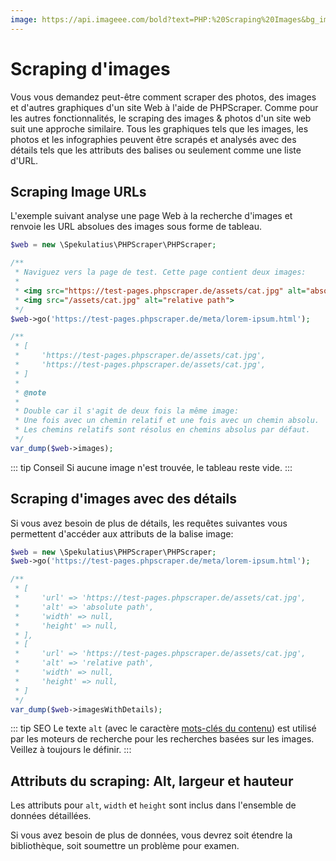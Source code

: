 ```yaml
---
image: https://api.imageee.com/bold?text=PHP:%20Scraping%20Images&bg_image=https://images.unsplash.com/photo-1542762933-ab3502717ce7
---
```


# Scraping d'images

Vous vous demandez peut-être comment scraper des photos, des images et d'autres graphiques d'un site Web à l'aide de PHPScraper. Comme pour les autres fonctionnalités, le scraping des images &amp; photos d'un site web suit une approche similaire. Tous les graphiques tels que les images, les photos et les infographies peuvent être scrapés et analysés avec des détails tels que les attributs des balises ou seulement comme une liste d'URL.


## Scraping Image URLs

L'exemple suivant analyse une page Web à la recherche d'images et renvoie les URL absolues des images sous forme de tableau.

```php
$web = new \Spekulatius\PHPScraper\PHPScraper;

/**
 * Naviguez vers la page de test. Cette page contient deux images:
 *
 * <img src="https://test-pages.phpscraper.de/assets/cat.jpg" alt="absolute path">
 * <img src="/assets/cat.jpg" alt="relative path">
 */
$web->go('https://test-pages.phpscraper.de/meta/lorem-ipsum.html');

/**
 * [
 *     'https://test-pages.phpscraper.de/assets/cat.jpg',
 *     'https://test-pages.phpscraper.de/assets/cat.jpg',
 * ]
 *
 * @note
 *
 * Double car il s'agit de deux fois la même image:
 * Une fois avec un chemin relatif et une fois avec un chemin absolu.
 * Les chemins relatifs sont résolus en chemins absolus par défaut.
 */
var_dump($web->images);
```

::: tip Conseil
Si aucune image n'est trouvée, le tableau reste vide.
:::


## Scraping d'images avec des détails

Si vous avez besoin de plus de détails, les requêtes suivantes vous permettent d'accéder aux attributs de la balise image:

```php
$web = new \Spekulatius\PHPScraper\PHPScraper;
$web->go('https://test-pages.phpscraper.de/meta/lorem-ipsum.html');

/**
 * [
 *     'url' => 'https://test-pages.phpscraper.de/assets/cat.jpg',
 *     'alt' => 'absolute path',
 *     'width' => null,
 *     'height' => null,
 * ],
 * [
 *     'url' => 'https://test-pages.phpscraper.de/assets/cat.jpg',
 *     'alt' => 'relative path',
 *     'width' => null,
 *     'height' => null,
 * ]
 */
var_dump($web->imagesWithDetails);
```

::: tip SEO
Le texte `alt` (avec le caractère [mots-clés du contenu](/fr/examples/extract-keywords.html)) est utilisé par les moteurs de recherche pour les recherches basées sur les images. Veillez à toujours le définir.
:::


## Attributs du scraping: Alt, largeur et hauteur

Les attributs pour `alt`, `width` et `height` sont inclus dans l'ensemble de données détaillées.

Si vous avez besoin de plus de données, vous devrez soit étendre la bibliothèque, soit soumettre un problème pour examen.
